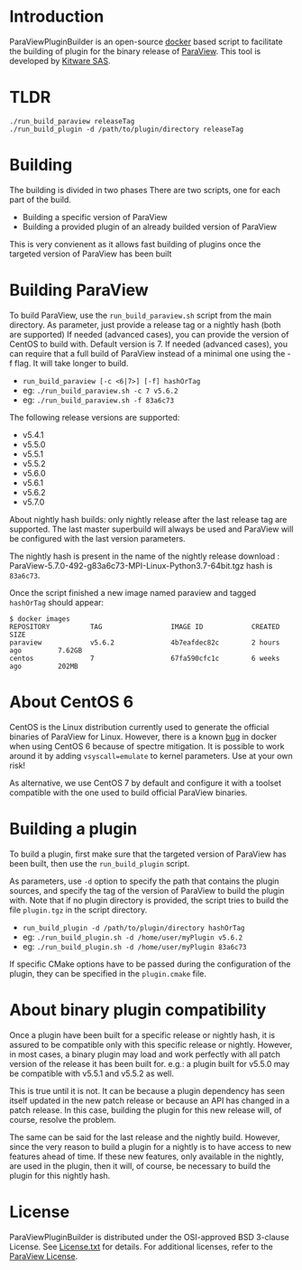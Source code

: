 Introduction
============
ParaViewPluginBuilder is an open-source [docker][] based script to
facilitate the building of plugin for the binary release of [ParaView][].
This tool is developed by [Kitware SAS][].

[ParaView]: http://www.paraview.org
[docker]: https://www.docker.com
[Kitware SAS]: https://www.kitware.eu

TLDR
====

```
./run_build_paraview releaseTag
./run_build_plugin -d /path/to/plugin/directory releaseTag
```

Building
========

The building is divided in two phases
There are two scripts, one for each part of the build.

 * Building a specific version of ParaView
 * Building a provided plugin of an already builded version of ParaView

This is very convienent as it allows fast building of plugins once the
targeted version of ParaView has been built

Building ParaView
=================

To build ParaView, use the `run_build_paraview.sh` script from the main directory.
As parameter, just provide a release tag or a nightly hash (both are supported)
If needed (advanced cases), you can provide the version of CentOS to build with.
Default version is 7.
If needed (advanced cases), you can require that a full build of ParaView instead
of a minimal one using the -f flag. It will take longer to build.

* `run_build_paraview [-c <6|7>] [-f] hashOrTag`
* eg: `./run_build_paraview.sh -c 7 v5.6.2`
* eg: `./run_build_paraview.sh -f 83a6c73`

The following release versions are supported:
 * v5.4.1 
 * v5.5.0
 * v5.5.1
 * v5.5.2 
 * v5.6.0 
 * v5.6.1 
 * v5.6.2 
 * v5.7.0

About nightly hash builds: only nightly release after the last release tag are supported.
The last master superbuild will always be used and ParaView will be configured with
the last version parameters.

The nightly hash is present in the name of the nightly release download :
ParaView-5.7.0-492-g83a6c73-MPI-Linux-Python3.7-64bit.tgz hash is `83a6c73`.

Once the script finished a new image named paraview and tagged `hashOrTag` should appear:

```
$ docker images
REPOSITORY          TAG                 IMAGE ID            CREATED             SIZE
paraview            v5.6.2              4b7eafdec82c        2 hours ago         7.62GB
centos              7                   67fa590cfc1c        6 weeks ago         202MB
```

About CentOS 6
==============

CentOS is the Linux distribution currently used to generate the official
binaries of ParaView for Linux. However, there is a known [bug][] in
docker when using CentOS 6 because of spectre mitigation.
It is possible to work around it by adding `vsyscall=emulate` to kernel parameters.
Use at your own risk!

As alternative, we use CentOS 7 by default and configure it with a toolset
compatible with the one used to build official ParaView binaries.


[bug]: https://github.com/CentOS/sig-cloud-instance-images/issues/103


Building a plugin
=================

To build a plugin, first make sure that the targeted version of ParaView has been built,
then use the `run_build_plugin` script.

As parameters, use `-d` option to specify the path that contains the plugin sources,
and specify the tag of the version of ParaView to build the plugin with.
Note that if no plugin directory is provided, the script tries to build the file `plugin.tgz`
in the script directory.

 * `run_build_plugin -d /path/to/plugin/directory hashOrTag`
 * eg: `./run_build_plugin.sh -d /home/user/myPlugin v5.6.2`
 * eg: `./run_build_plugin.sh -d /home/user/myPlugin 83a6c73`


If specific CMake options have to be passed during the configuration of the plugin,
they can be specified in the `plugin.cmake` file.

About binary plugin compatibility
=================================

Once a plugin have been built for a specific release or nightly hash, it is assured to be
compatible only with this specific release or nightly. However, in most cases, a binary plugin
may load and work perfectly with all patch version of the release it has been built for.
e.g.: a plugin built for v5.5.0 may be compatible with v5.5.1 and v5.5.2 as well.

This is true until it is not. It can be because a plugin dependency has seen itself updated
in the new patch release or because an API has changed in a patch release. In this case, building
the plugin for this new release will, of course, resolve the problem.

The same can be said for the last release and the nightly build. However, since the very reason
to build a plugin for a nightly is to have access to new features ahead of time. If these new features,
only available in the nightly, are used in the plugin, then it will, of course, be necessary to build the
plugin for this nightly hash.

License
=======

ParaViewPluginBuilder is distributed under the OSI-approved BSD 3-clause License.
See [License.txt][] for details. For additional licenses, refer to the
[ParaView License][].

[License.txt]: License.txt
[ParaView License]: http://www.paraview.org/paraview-license/
